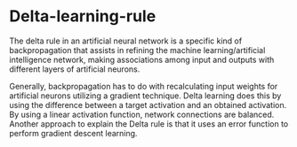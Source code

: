 # Delta-learning-rule

The delta rule in an artificial neural network is a specific kind of backpropagation that assists in refining the machine learning/artificial intelligence network, making associations among input and outputs with different layers of artificial neurons. 

Generally, backpropagation has to do with recalculating input weights for artificial neurons utilizing a gradient technique. Delta learning does this by using the difference between a target activation and an obtained activation. By using a linear activation function, network connections are balanced. Another approach to explain the Delta rule is that it uses an error function to perform gradient descent learning.





